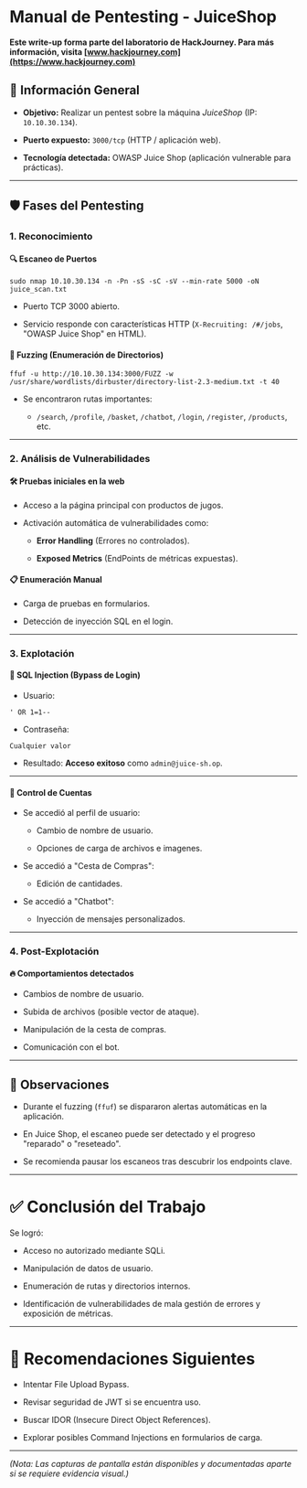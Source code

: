 # Manual de Pentesting - JuiceShop

**Este write-up forma parte del laboratorio de HackJourney. Para más información, visita [www.hackjourney.com](https://www.hackjourney.com)**


## 📜 Información General

- **Objetivo:** Realizar un pentest sobre la máquina _JuiceShop_ (IP: `10.10.30.134`).
    
- **Puerto expuesto:** `3000/tcp` (HTTP / aplicación web).
    
- **Tecnología detectada:** OWASP Juice Shop (aplicación vulnerable para prácticas).
    

---

## 🛡️ Fases del Pentesting

### 1. Reconocimiento

#### 🔍 Escaneo de Puertos

```
sudo nmap 10.10.30.134 -n -Pn -sS -sC -sV --min-rate 5000 -oN juice_scan.txt
```

- Puerto TCP 3000 abierto.
    
- Servicio responde con características HTTP (`X-Recruiting: /#/jobs`, "OWASP Juice Shop" en HTML).
    

#### 📂 Fuzzing (Enumeración de Directorios)

```
ffuf -u http://10.10.30.134:3000/FUZZ -w /usr/share/wordlists/dirbuster/directory-list-2.3-medium.txt -t 40
```

- Se encontraron rutas importantes:
    
    - `/search`, `/profile`, `/basket`, `/chatbot`, `/login`, `/register`, `/products`, etc.
        

---

### 2. Análisis de Vulnerabilidades

#### 🛠️ Pruebas iniciales en la web

- Acceso a la página principal con productos de jugos.
    
- Activación automática de vulnerabilidades como:
    
    - **Error Handling** (Errores no controlados).
        
    - **Exposed Metrics** (EndPoints de métricas expuestas).
        

#### 📋 Enumeración Manual

- Carga de pruebas en formularios.
    
- Detección de inyección SQL en el login.
    

---

### 3. Explotación

#### 🔑 SQL Injection (Bypass de Login)

- Usuario:
    

```
' OR 1=1--
```

- Contraseña:
    

```
Cualquier valor
```

- Resultado: **Acceso exitoso** como `admin@juice-sh.op`.
    

---

#### 👤 Control de Cuentas

- Se accedió al perfil de usuario:
    
    - Cambio de nombre de usuario.
        
    - Opciones de carga de archivos e imagenes.
        
- Se accedió a "Cesta de Compras":
    
    - Edición de cantidades.
        
- Se accedió a "Chatbot":
    
    - Inyección de mensajes personalizados.
        

---

### 4. Post-Explotación

#### 🔥 Comportamientos detectados

- Cambios de nombre de usuario.
    
- Subida de archivos (posible vector de ataque).
    
- Manipulación de la cesta de compras.
    
- Comunicación con el bot.
    

---

## 📌 Observaciones

- Durante el fuzzing (`ffuf`) se dispararon alertas automáticas en la aplicación.
    
- En Juice Shop, el escaneo puede ser detectado y el progreso "reparado" o "reseteado".
    
- Se recomienda pausar los escaneos tras descubrir los endpoints clave.
    

---

# ✅ Conclusión del Trabajo

Se logró:

- Acceso no autorizado mediante SQLi.
    
- Manipulación de datos de usuario.
    
- Enumeración de rutas y directorios internos.
    
- Identificación de vulnerabilidades de mala gestión de errores y exposición de métricas.
    

---

# 📌 Recomendaciones Siguientes

- Intentar File Upload Bypass.
    
- Revisar seguridad de JWT si se encuentra uso.
    
- Buscar IDOR (Insecure Direct Object References).
    
- Explorar posibles Command Injections en formularios de carga.
    

---

_(Nota: Las capturas de pantalla están disponibles y documentadas aparte si se requiere evidencia visual.)_